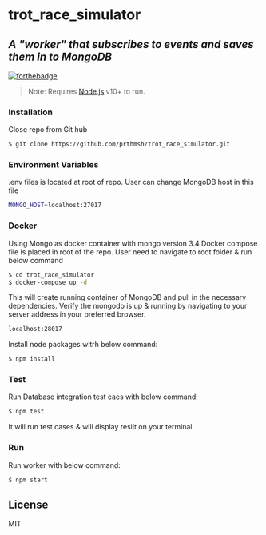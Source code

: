 # trot_race_simulator
## _A "worker" that subscribes to events and saves them in to MongoDB_

[![forthebadge](https://forthebadge.com/images/badges/uses-js.svg)](https://nodejs.org/en/)

> Note: Requires [Node.js](https://nodejs.org/) v10+ to run.

### Installation

Close repo from Git hub

```sh
$ git clone https://github.com/prthmsh/trot_race_simulator.git
```
### Environment Variables

.env files is located at root of repo. User can change MongoDB host in this file

```sh
MONGO_HOST=localhost:27017
```

### Docker

Using Mongo as docker container with mongo version 3.4
Docker compose file is placed in root of the repo. User need to navigate to root folder & run below command

```sh
$ cd trot_race_simulator
$ docker-compose up -d
```

This will create running container of MongoDB and pull in the necessary dependencies.
Verify the mongodb is up & running by navigating to your server address in your preferred browser.

```sh
localhost:28017
```

Install node packages witrh below command:

```sh
$ npm install
```

### Test

Run Database integration test caes with below command:

```sh
$ npm test
```
It will run test cases & will display resilt on your terminal.
### Run

Run worker with below command:

```sh
$ npm start
```

## License

MIT
